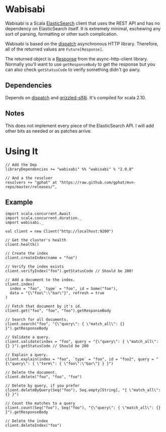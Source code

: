 # Wabisabi

Wabisabi is a Scala [ElasticSearch](http://www.elasticsearch.org/) client that
uses the REST API and has no dependency on ElasticSearch itself. It is
extremely minimal, eschewing any sort of parsing, formatting or other such
complication.

Wabisabi is based on the [dispatch](http://dispatch.databinder.net/Dispatch.html)
asynchronous HTTP library. Therefore, all of the returned values are
`Future[Response]`.

The returned object is a [Response](http://sonatype.github.io/async-http-client/apidocs/reference/com/ning/http/client/Response.html)
from the async-http-client library. Normally you'll want to use `getResponseBody`
to get the response but you can also check `getStatusCode` to verify something
didn't go awry.

## Dependencies

Depends on [dispatch](http://dispatch.databinder.net/Dispatch.html) and
[grizzled-slf4j](http://software.clapper.org/grizzled-slf4j/). It's compiled for
scala 2.10.

## Notes

This does not implement every piece of the ElasticSearch API. I will add other
bits as needed or as patches arrive.

# Using It

```
// Add the Dep
libraryDependencies += "wabisabi" %% "wabisabi" % "2.0.0"

// And a the resolver
resolvers += "gphat" at "https://raw.github.com/gphat/mvn-repo/master/releases/",
```

## Example

```
import scala.concurrent.Await
import scala.concurrent.duration._
import wabisabi._

val client = new Client("http://localhost:9200")

// Get the cluster's health
client.health()

// Create the index
client.createIndex(name = "foo")

// Verify the index exists
client.verifyIndex("foo").getStatusCode // Should be 200!

// Add a document to the index.
client.index(
  index = "foo", `type` = "foo", id = Some("foo"),
  data = "{\"foo\":\"bar\"}", refresh = true
)

// Fetch that document by it's id.
client.get("foo", "foo", "foo").getResponseBody

// Search for all documents.
client.search("foo", "{\"query\": { \"match_all\": {} }").getResponseBody

// Validate a query.
client.validate(index = "foo", query = "{\"query\": { \"match_all\": {} }").getStatusCode // Should be 200

// Explain a query.
client.explain(index = "foo", `type` = "foo", id = "foo2", query = "{\"query\": { \"term\": { \"foo\":\"bar\"} } }")

// Delete the document.
client.delete("foo", "foo", "foo")

// Delete by query, if you prefer
client.deleteByQuery(Seq("foo"), Seq.empty[String], "{ \"match_all\": {} }")

// Count the matches to a query
client.count(Seq("foo"), Seq("foo"), "{\"query\": { \"match_all\": {} }").getResponseBody

// Delete the index
client.deleteIndex("foo")
```
